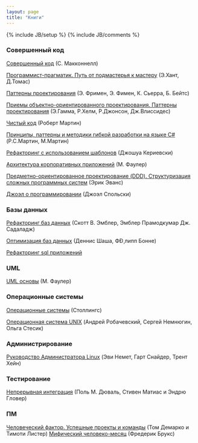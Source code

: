 ```yaml
---
layout: page
title: "Книги"
---
```

{% include JB/setup %}
{% include JB/comments %}

### Совершенный код

[Совершенный код](http://www.ozon.ru/context/detail/id/5508646/) (С. Макконнелл)

[Программист-прагматик. Путь от подмастерья к мастеру](http://www.ozon.ru/context/detail/id/3353337/) (Э.Хант, Д.Томас)

[Паттерны проектирования]() (Э. Фримен, Э. Фимен, К. Сьерра, Б. Бейтс)

[Приемы объектно-ориентированного проектирования. Паттерны проектирования]() (Э.Гамма, Р.Хелм, Р.Джонсон, Дж.Влиссидес)

[Чистый код]() (Роберт Мартин)

[Принципы, паттерны и методики гибкой разработки на языке C#]() (Р.С.Мартин, М.Мартин)

[Рефакторинг с использованием шаблонов]() (Джошуа Кериевски)

[Архитектура корпоративных приложений]() (М. Фаулер)

[Предметно-ориентированное проектирование (DDD). Структуризация сложных программных систем]() (Эрик Эванс)

[Джоэл о программировании]() (Джоэл Спольски)

### Базы данных

[Рефакторинг баз данных]() (Скотт В. Эмблер, Эмблер Прамодкумар Дж. Садаладж)

[Оптимизация баз данных]() (Деннис Шаша, ФÐ¸липп Бонне)

[Рефакторинг sql приложений]()

### UML

[UML основы]() (М. Фаулер)

### Операционные системы

[Операционные системы](http://www.ozon.ru/context/detail/id/1150703/) (Столлингс)

[Операционная система UNIX](http://www.ozon.ru/context/detail/id/2419365/) (Андрей Робачевский, Сергей Немнюгин, Ольга Стесик)

### Администрирование

[Руководство Администратора Linux](http://www.ozon.ru/context/detail/id/3285836/) (Эви Немет, Гарт Снайдер, Трент Хейн)

### Тестирование

[Непрерывная интеграция](http://www.ozon.ru/context/detail/id/3851770/) (Поль М. Дюваль, Стивен Матиас и Эндрю Гловер)

### ПМ

[Человеческий фактор. Успешные проекты и команды](ihttp://www.ozon.ru/context/detail/id/2338486/) (Том Демарко и Тимоти Листер)
[Мифический человеко-месяц](http://www.ozon.ru/context/detail/id/83760/) (Фредерик Брукс)
